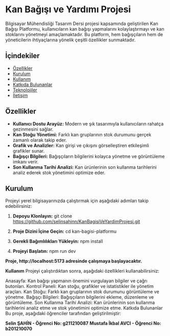 # Kan Bağışı ve Yardımı Projesi

Bilgisayar Mühendisliği Tasarım Dersi projesi kapsamında geliştirilen Kan Bağışı Platformu, kullanıcıların kan bağışı yapmalarını kolaylaştırmayı ve kan stoklarını yönetmeyi amaçlamaktadır. Bu platform, hem bağışçıların hem de yöneticilerin ihtiyaçlarına yönelik çeşitli özellikler sunmaktadır.

## İçindekiler

- [Özellikler](#özellikler)
- [Kurulum](#kurulum)
- [Kullanım](#kullanım)
- [Katkıda Bulunanlar](#katkıda-bulunanlar)
- [Teknolojiler](#teknolojiler)
- [İletişim](#iletişim)

## Özellikler

- **Kullanıcı Dostu Arayüz:** Modern ve şık tasarımıyla kullanıcıların rahatça gezinmesini sağlar.
- **Kan Stoğu Yönetimi:** Farklı kan gruplarının stok durumunu gerçek zamanlı olarak takip eder.
- **Grafik ve Analizler:** Kan girişi ve çıkışını görselleştiren etkileşimli grafikler sunar.
- **Bağışçı Bilgileri:** Bağışçıların bilgilerini kolayca yönetme ve görüntüleme imkanı verir.
- **Son Kullanma Tarihi Analizi:** Kan ürünlerinin son kullanma tarihlerini analiz ederek stok yönetimini optimize eder.

## Kurulum

Projeyi yerel bilgisayarınızda çalıştırmak için aşağıdaki adımları takip edebilirsiniz:

1. **Depoyu Klonlayın:**
   git clone https://github.com/selinsahinn/KanBagisiVeYardimProjesi.git
   
2. **Proje Dizini İçine Geçin:**
   cd kan-bagisi-platformu
   
3. **Gerekli Bağımlılıkları Yükleyin:**
   npm install
   
4. **Projeyi Başlatın:**
   npm run dev

**Proje, http://localhost:5173 adresinde çalışmaya başlayacaktır.**

**Kullanım**
Projeyi çalıştırdıktan sonra, aşağıdaki özellikleri kullanabilirsiniz:

Anasayfa: Kan bağışı yapmanın önemini vurgulayan bilgiler ve çağrı butonları.
Kontrol Paneli: Kan stoğu, grafikler ve istatistikler ile yönetim araçları.
Kan Stoğu: Farklı kan gruplarının stok durumunu görüntüleme ve yönetme.
Bağışçı Bilgileri: Bağışçıların bilgilerini ekleme, düzenleme ve görüntüleme.
Son Kullanma Tarihi Analizi: Kan ürünlerinin son kullanma tarihlerini analiz etme ve stok yönetimini optimize etme.
Katkıda Bulunanlar
Bu proje, aşağıdaki öğrenciler tarafından geliştirilmiştir:

**Selin ŞAHİN - Öğrenci No: g211210087**
**Mustafa İkbal AVCI - Öğrenci No: b201210070**


